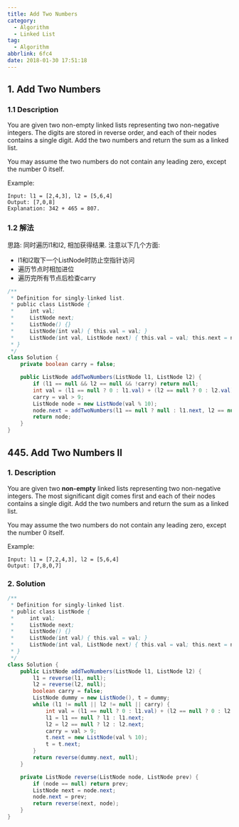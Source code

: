 ```yaml
---
title: Add Two Numbers
category:
  - Algorithm
  - Linked List
tag:
  - Algorithm
abbrlink: 6fc4
date: 2018-01-30 17:51:18
---
```


## 1. Add Two Numbers
### 1.1 Description
You are given two non-empty linked lists representing two non-negative integers. The digits are stored in reverse order, and each of their nodes contains a single digit. Add the two numbers and return the sum as a linked list.

You may assume the two numbers do not contain any leading zero, except the number 0 itself.

Example:
```
Input: l1 = [2,4,3], l2 = [5,6,4]
Output: [7,0,8]
Explanation: 342 + 465 = 807.
```

### 1.2 解法
思路: 同时遍历l1和l2, 相加获得结果. 注意以下几个方面:
* l1和l2取下一个ListNode时防止空指针访问
* 遍历节点时相加进位
* 遍历完所有节点后检查carry

```java
/**
 * Definition for singly-linked list.
 * public class ListNode {
 *     int val;
 *     ListNode next;
 *     ListNode() {}
 *     ListNode(int val) { this.val = val; }
 *     ListNode(int val, ListNode next) { this.val = val; this.next = next; }
 * }
 */
class Solution {
    private boolean carry = false;

    public ListNode addTwoNumbers(ListNode l1, ListNode l2) {
        if (l1 == null && l2 == null && !carry) return null;
        int val = (l1 == null ? 0 : l1.val) + (l2 == null ? 0 : l2.val) + (carry ? 1 : 0);
        carry = val > 9;
        ListNode node = new ListNode(val % 10);
        node.next = addTwoNumbers(l1 == null ? null : l1.next, l2 == null ? null : l2.next);
        return node;
    }
}
```



## 445. Add Two Numbers II
### 1. Description
You are given two **non-empty** linked lists representing two non-negative integers. The most significant digit comes first and each of their nodes contains a single digit. Add the two numbers and return the sum as a linked list.

You may assume the two numbers do not contain any leading zero, except the number 0 itself.

Example:
```
Input: l1 = [7,2,4,3], l2 = [5,6,4]
Output: [7,8,0,7]
```

### 2. Solution
```java
/**
 * Definition for singly-linked list.
 * public class ListNode {
 *     int val;
 *     ListNode next;
 *     ListNode() {}
 *     ListNode(int val) { this.val = val; }
 *     ListNode(int val, ListNode next) { this.val = val; this.next = next; }
 * }
 */
class Solution {
    public ListNode addTwoNumbers(ListNode l1, ListNode l2) {
        l1 = reverse(l1, null);
        l2 = reverse(l2, null);
        boolean carry = false;
        ListNode dummy = new ListNode(), t = dummy;
        while (l1 != null || l2 != null || carry) {
            int val = (l1 == null ? 0 : l1.val) + (l2 == null ? 0 : l2.val) + (carry ? 1 : 0);
            l1 = l1 == null ? l1 : l1.next;
            l2 = l2 == null ? l2 : l2.next;
            carry = val > 9;
            t.next = new ListNode(val % 10);
            t = t.next;
        }
        return reverse(dummy.next, null);
    }

    private ListNode reverse(ListNode node, ListNode prev) {
        if (node == null) return prev;
        ListNode next = node.next;
        node.next = prev;
        return reverse(next, node);
    }
}
```
